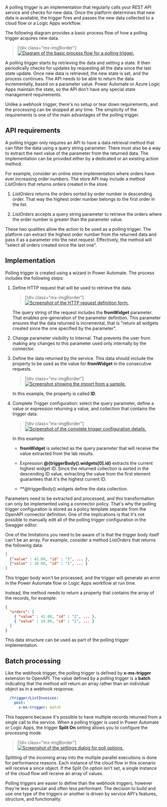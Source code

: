 A polling trigger is an implementation that regularly calls your REST API service and checks for new data. Once the platform determines that new data is available, the trigger fires and passes the new data collected to a cloud flow or a Logic Apps workflow.

The following diagram provides a basic process flow of how a polling trigger acquires new data.

> [!div class="mx-imgBorder"]
> [![Diagram of the basic process flow for a polling trigger.](../media/polling-trigger-flow.png)](../media/polling-trigger-flow.png#lightbox)

A polling trigger starts by retrieving the data and setting a state. It then periodically checks for updates by requesting all the data since the last state update. Once new data is retrieved, the new state is set, and the process continues. The API needs to be able to return the data incrementally, based on a parameter value. Power Automate or Azure Logic Apps maintain the state, so the API don't have any special state management requirements.

Unlike a webhook trigger, there's no setup or tear down requirements, and the processing can be stopped at any time. The simplicity of the requirements is one of the main advantages of the polling trigger.

## API requirements

A polling trigger only requires an API to have a data retrieval method that can filter the data using a query string parameter. There must also be a way to extract the next value of the parameter from the returned data. The implementation can be provided either by a dedicated or an existing action method.

For example, consider an online store implementation where orders have ever increasing order numbers. The store API may include a method *ListOrders* that returns orders created in the store.

1.  *ListOrders* returns the orders sorted by order number in descending order. That way the highest order number belongs to the first order in the list.

1.  *ListOrders* accepts a query string parameter to retrieve the orders where the order number is greater than the parameter value.

These two qualities allow the action to be used as a polling trigger. The platform can extract the highest order number from the returned data and pass it as a parameter into the next request. Effectively, the method will "select all orders created since the last one".

## Implementation

Polling trigger is created using a wizard in Power Automate. The process includes the following steps:

1.  Define HTTP request that will be used to retrieve the data.

	> [!div class="mx-imgBorder"]
	> [![Screenshot of the HTTP request definition form.](../media/request-details.png)](../media/request-details.png#lightbox)

    The query string of the request includes the **fromWidget** parameter. That enables pre-generation of the parameter definition. This parameter ensures that the data returned is incremental, that is "return all widgets created since the one specified by the parameter".

1.  Change parameter visibility to Internal. That prevents the user from making any changes to this parameter used only internally by the connector.

1.  Define the data returned by the service. This data should include the property to be used as the value for **fromWidget** in the consecutive requests. 

	> [!div class="mx-imgBorder"]
	> [![Screenshot showing the import from a sample.](../media/data-value.png)](../media/data-value.png#lightbox)

    In this example, the property is called **ID**.

1.  Complete Trigger configuration: select the query parameter, define a value or expression returning a value, and collection that contains the trigger data.

	> [!div class="mx-imgBorder"]
	> [![Screenshot of the complete trigger configuration details.](../media/trigger-confirmation-complete.png)](../media/trigger-confirmation-complete.png#lightbox)

    In this example:

    -   **fromWidget** is selected as the query parameter that will receive the value extracted from the lab results.

    -   Expression **@{triggerBody().widgets[0].id}** extracts the current highest widget ID. Since the returned collection is sorted in the descending ID value, extracting the value from the first element guarantees that it's the highest current ID.

    -   **@triggerBody().widgets define the data collection.

Parameters need to be extracted and processed, and this transformation can only be implemented using a connector policy. That's why the polling trigger configuration is stored as a policy template separate from the OpenAPI connector definition. One of the implications is that it's not possible to manually edit all of the polling trigger configuration in the Swagger editor.

One of the limitations you need to be aware of is that the trigger body itself can't be an array. For example, consider a method *ListOrders* that returns the following data:

```json
[
  {"value" : 42.00, "id" : "2", ... },
  {"value" : 10.00, "id" : "1", ... }
]
```

This trigger body won't be processed, and the trigger will generate an error in the Power Automate flow or Logic Apps workflow at run time.

Instead, the method needs to return a property that contains the array of the records, for example:

```json
{
  "orders": [
    { "value" : 42.00, "id" : "2", ... },
    { "value" : 10.00, "id" : "1", ... }
  ]
}  
```

This data structure can be used as part of the polling trigger implementation.

## Batch processing

Like the webhook trigger, the polling trigger is defined by **x-ms-trigger** extension to OpenAPI. The value defined by a polling trigger is a **batch** indicating that the method will return an array rather than an individual object as in a webhook response.

```yaml
  /trigger/ListInvoices:
    post:
      x-ms-trigger: batch
```
This happens because it's possible to have multiple records returned from a single call to the service. When a polling trigger is used in Power Automate or Logic Apps, the trigger **Split On** setting allows you to configure the processing mode.

> [!div class="mx-imgBorder"]
> [![Screenshot of the settings dialog for poll options.](../media/settings-invoice-created.png)](../media/settings-invoice-created.png#lightbox)

Splitting of the incoming array into the multiple parallel executions is done for performance reasons. Each instance of the cloud flow in this scenario will receive a since object. If the Split On option isn't set, a single instance of the cloud flow will receive an array of values.

Polling triggers are easier to define than the webhook triggers, however they're less granular and often less performant. The decision to build and use one type of the triggers or another is driven by service API's features, structure, and functionality.